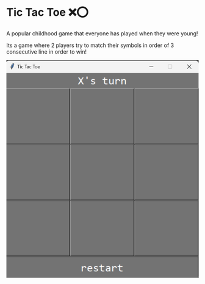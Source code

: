 # Tic Tac Toe ❌⭕
A popular childhood game that everyone has played when they were young!

Its a game where 2 players try to match their symbols in order of 3 consecutive line in order to win!

![Preview](/picture.png)
